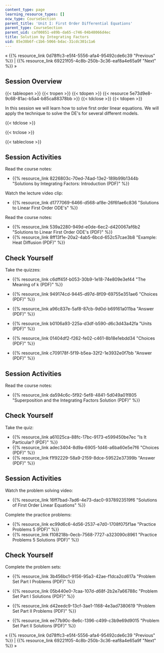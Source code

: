 ```yaml
---
content_type: page
learning_resource_types: []
ocw_type: CourseSection
parent_title: 'Unit I: First Order Differential Equations'
parent_type: CourseSection
parent_uid: caf00851-e89b-da65-c746-04b48066d4ec
title: Solution by Integrating Factors
uid: 85e38b6f-c1b6-5066-bdac-31cdc301c1a6
---
```


« {{% resource_link 0d78ffc3-e5f4-5556-afa4-95492cde6c39 "Previous" %}} | {{% resource_link 69221f05-4c8b-250b-3c36-eaf8a4e65a9f "Next" %}} »

Session Overview
----------------

{{< tableopen >}}
{{< tropen >}}
{{< tdopen >}}
{{< resource 5e73d9e8-9c68-81ac-b5a4-b85ca88378bb >}}
{{< tdclose >}}
{{< tdopen >}}


In this session we will learn how to solve first order linear equations. We will apply the technique to solve the DE's for several different models.


{{< tdclose >}}

{{< trclose >}}

{{< tableclose >}}

Session Activities
------------------

Read the course notes:

*   {{% resource_link 8226803c-70ed-74ad-13e2-189b99b1344b "Solutions by Integrating Factors: Introduction (PDF)" %}}

Watch the lecture video clip:

*   {{% resource_link d1777069-6466-d568-af8e-26f6fae6c836 "Solutions to Linear First Order ODE's" %}}

Read the course notes:

*   {{% resource_link 539a2280-949d-e0de-6ec2-d420067af6b2 "Solutions to Linear First Order ODE's (PDF)" %}}
*   {{% resource_link 8ff13f1e-20a2-4ab5-6bcd-652c57cae3b8 "Example: Heat Diffusion (PDF)" %}}

Check Yourself
--------------

Take the quizzes:

*   {{% resource_link c6dff45f-b053-30b9-1e18-74e809e3ef44 "The Meaning of k (PDF)" %}}
*   {{% resource_link 949174cd-9445-d97d-8f09-69755e351ae6 "Choices (PDF)" %}}
*   {{% resource_link a96c837e-5af8-87cb-9d0d-b69161a011ba "Answer (PDF)" %}}
  
*   {{% resource_link b0106a93-225a-d3df-b590-d6c3d43a42fa "Units (PDF)" %}}
*   {{% resource_link 01404df2-f262-fe02-c461-8b18e1ebdd34 "Choices (PDF)" %}}
*   {{% resource_link c709178f-5f19-b5ea-32f2-1e3932e0f7bb "Answer (PDF)" %}}

Session Activities
------------------

Read the course notes:

*   {{% resource_link da594c6c-5f92-5ef8-4841-5d049a01f805 "Superposition and the Integrating Factors Solution (PDF)" %}}

Check Yourself
--------------

Take the quiz:

*   {{% resource_link a61025ca-88fc-17bc-9173-e599450be7ec "Is It Particular? (PDF)" %}}
*   {{% resource_link adec3404-8d9a-6905-1d46-a6ba60e5e7f6 "Choices (PDF)" %}}
*   {{% resource_link f1f92229-58a9-2159-8dce-59522e37399b "Answer (PDF)" %}}

Session Activities
------------------

Watch the problem solving video:

*   {{% resource_link 16ff7bad-7ad6-4e73-dac0-9378923519f6 "Solutions of First Order Linear Equations" %}}

Complete the practice problems:

*   {{% resource_link ec99d6c6-4d56-2537-e7d0-1708f075f1ae "Practice Problems 5 (PDF)" %}}
*   {{% resource_link f108218b-0ecb-7568-7727-a323090c8961 "Practice Problems 5 Solutions (PDF)" %}}

Check Yourself
--------------

Complete the problem sets:

*   {{% resource_link 3b456bc1-9156-95a3-42ae-f1dca2cd617a "Problem Set Part I Problems (PDF)" %}}
*   {{% resource_link 05b440e0-7caa-107d-d68f-2b2e7a66788c "Problem Set Part I Solutions (PDF)" %}}
  
*   {{% resource_link d42eedc9-13cf-3ae1-1168-4e3ad7380619 "Problem Set Part II Problems (PDF)" %}}
*   {{% resource_link ee77b90c-8e6c-1396-c499-c3b9e69d9015 "Problem Set Part II Solutions (PDF)" %}}

« {{% resource_link 0d78ffc3-e5f4-5556-afa4-95492cde6c39 "Previous" %}} | {{% resource_link 69221f05-4c8b-250b-3c36-eaf8a4e65a9f "Next" %}} »